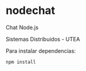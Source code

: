 nodechat
========

Chat  Node.js

Sistemas Distribuidos - UTEA

Para instalar dependencias:
~~~~~~~~~~~~~~~~~~~~~
npm install
~~~~~~~~~~~~~~~~~~~~~
